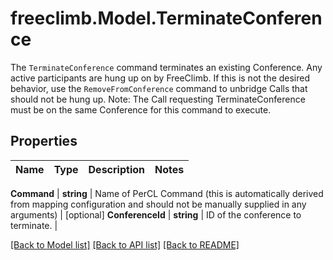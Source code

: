 # freeclimb.Model.TerminateConference
The `TerminateConference` command terminates an existing Conference. Any active participants are hung up on by FreeClimb. If this is not the desired behavior, use the `RemoveFromConference` command to unbridge Calls that should not be hung up. Note: The Call requesting TerminateConference must be on the same Conference for this command to execute.



## Properties

Name | Type | Description | Notes
------------ | ------------- | ------------- | -------------

**Command** | **string** | Name of PerCL Command (this is automatically derived from mapping configuration and should not be manually supplied in any arguments) | [optional] 
**ConferenceId** | **string** | ID of the conference to terminate. | 


 [[Back to Model list]](../README.md#documentation-for-models) [[Back to API list]](../README.md#documentation-for-api-endpoints) [[Back to README]](../README.md)



